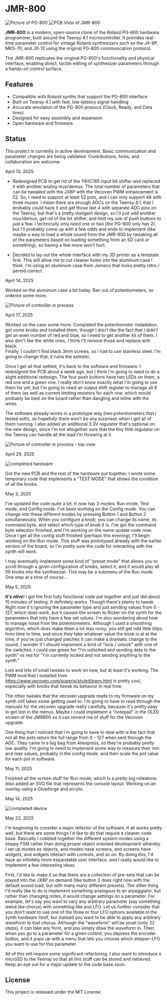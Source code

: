 # JMR-800

![Picture of PG-800](PG-800.png)
![PCB View of JMR-800](3d_image.png)

**JMR-800** is a modern, open-source clone of the Roland PG-800 hardware programmer, built around the Teensy 4.1 microcontroller. It provides real-time 
parameter control for vintage Roland synthesizers such as the JX-8P, MKS-70, and JX-10 using the original PG-800 communication protocol.

The JMR-800 replicates the original PG-800's functionality and physical interface, enabling direct, tactile editing of synthesizer parameters through a 
hands-on control surface.

## Features

- Compatible with Roland synths that support the PG-800 interface
- Built on Teensy 4.1 with fast, low-latency signal handling
- Accurate emulation of the PG-800 protocol (Clock, Ready, and Data lines)
- Designed for easy assembly and expansion
- Open hardware and firmware

## Status

This project is currently in active development. Basic communication and parameter changes are being validated. Contributions, forks, and collaboration are 
welcome.

April 10, 2025

- Redesigned PCB to get rid of the 74HC165 input bit shifter and replaced it with another analog mux/demux.  The total number of parameters that can be 
tweaked with the JX8P with the Vecoven PWM enhancement is 52.  So, I need to support at least 52 pots, and I can only support 48 with three muxes.  I mean
there are enough ADCs on the Teensy 4.1, that I probably could hack it and get those last 4 with separate ADC pins on the Teensy, but that's a pretty 
ineligant design, so I'll just add another mux/demux, get rid of the bit shifter, and limit my use of push buttons to just a few.  I technically only 
need one or two (the PG-800 only has 2), but I'll probably come up with a few odds and ends to implement (like maybe a way to load a whole sound from 
the JMR-800 by tweaking all of the parameters based on loading something from an SD card or something), so having a few more won't hurt.

- Decided to lay out the whole interface with my 3D printer as a template first.  This will allow me to cut cleaner holes into the aluminum case I think.
I'm using an aluminum case from Jameco that looks pretty retro / period correct.


April 14, 2025

Worked on the aluminum case a bit today.  Ran out of potentiometers, so ordered some more.

![Picture of controller in process](in_process_pic_1.png)


April 17, 2025

Worked on the case some more.  Completed the potentiometer installation, got some knobs and installed them, though I don't like the fact that I didn't get 
an even number of red and blue, so I need to get another kit of them.  I also don't like the white ones, I think I'll remove those and replace with black.  
Finally, I couldn't find black 3mm screws, so I had to use stainless steel.  I'm going to change that, it ruins the asthetic.

Once I get all that settled, it's back to the software and firmware.  I redesigned the PCB about a week ago, but I think I'm going to need to do a slight 
additional redesign.  The four push buttons have two LEDs on them, a red one and a green one.  I really don't know exactly what I'm going to use them 
for yet, but I'm going to need an output shift register to manage all 8 of them (as well as current limiting resistors for each one, which would probably 
be best on the board rather than dangling and inline with the wires.

The software already works in a prototype way (two potentiometers that I tested with), so hopefully there won't be any surprises when I get all of them 
running.  I also added an additional 3.3V regulator that's optional on the new design, since I'm not altogether sure that the tiny little regulator on the 
Teensy can handle all the load I'm throwing at it.

![Picture of controller in process - top view](in_process_pic_2.jpg)


April 29, 2025

![completed hardware](in_process_pic_3.jpg)

Got the new PCB and the rest of the hardware put together.  I wrote some temporary code that implements a "TEST MODE" that shows the condition of all 
the knobs.

May 3, 2025

I've updated the code quite a bit.  It now has 3 modes.  Run mode, Test mode, and Config mode.  I've been working on the Config mode.  You can change 
into these different modes by pressing Button 1 and Button 2 simultaneously.  When you configure a knob, you can change its name, its command byte, 
and select which type of knob it is.  I've got the command byte selection finished, and I'm working on the name update code now.  Once I get all the 
config stuff finished (perhaps this evening), I'll begin working on the Run mode.  This stuff was prototyped already with the earlier version of the 
board, so I'm pretty sure the code for interacting with the synth will work.

I may eventually implement some kind of "preset mode" that allows you to scroll through a given configuration of knobs, select it, and it would play 
all 56 knobs into the synthesizer.  This may be a submenu of the Run mode.  One step at a time of course...

May 5, 2025

***It's alive***!  I got the first fully functional code put together and just did about 15 minutes of testing.  It definitely works.  Though there's 
plenty to tweak.  Right now it's ignoring the parameter type and just sending values from 0 - 127, which does work, but it causes the screen to flicker 
on the synth for the parameters that only have a few set values.  I'm also wondering about how to manage noise from the potentiometers.  Although I 
used a smoothing algorithm, which does make them a lot less noisy, you still get odd little blips from time to time, and since they take whatever 
value the knob is at at the time, if you've just changed patches it can make a dramatic change to the sound.  I wonder if I should implement a 
kind of "lock / unlock" with one of the switches.  I could use green for "I'm unlocked and sending data to the synth" vs red for "I'm currently 
locked and not sending anything to the synth."

Lots and lots of small tweaks to work on now, but at least it's working.  The PWM mod that I installed from https://www.vecoven.com/superjx/styled/pwm.html
is pretty cool, especially with knobs that tweak its behavior in real time.

The other tweaks that the vecoven upgrade made to my firmware on my synth still takes some getting used to.  I'm going to have to read through the 
manuals for the vecoven upgrade really carefully, because it's pretty easy to get lost in the menus.  Maybe I could implement a "notepad" in the 
OLED screen of the JMR800 so it can remind me of stuff for the Vecoven upgrade.

One thing that I noticed that I'm going to have to deal with is the fact that not all the pots return the full range from 0 - 127 when sent through the 
ADC.  They came in a big bag from Aliexpress, so they're probably pretty low quality.  I'm going to need to implement some way to measure their min and 
max values, probably in the config mode, and then scale the pot value for each pot in software.


May 11, 2025

Finished all the screen stuff for Run mode, which is a pretty big milestone.  Also added an SVG file that represents the console layout. Working on an 
overlay using a Glowforge and acrylic.


May 14, 2025

![completed device](completed_pic.jpg)


May 22, 2025

I'm beginning to consider a major refactor of the software.  It all works pretty well, but there are some things I'd like to do that require a cleaner code 
base.  Basically I cobbled together the different system modes using a sloppy FSM rather than doing proper object oriented development whereby I set up 
modes as objects, and modes have screens, and screens have widgets, and widgets interact with controls, and so on.  By doing this, I'd have an infinitely 
more expandable user interface, and I really would like to implement a few interesting ideas.

First, I'd like to make it so that there are a collection of pre-sets that can be played into the JX8P on demand (like button 2 does right now with the 
default sound load, but with many many different presets).  The other thing I'd really like to do is implement something analogous to an arpeggiator, but 
rather than changing notes, it would change settings on a parameter.  For example, let's say you want to vary any arbitrary parameter (say something weird 
like chorus) with something like and LFO.  Let us further consider that you don't want to use one of the three or four LFO options available in the synth 
hardware itself, bur instead you want to be able to apply any arbitrary waveform to that chorus.  Although the "waveform" will be small (only 32 steps), it 
can take any form, and you simply draw the waveform in.  Then, when you go to a parameter for a given control, you depress the encoder button, and it pops 
up with a menu that lets you choose which stepper-LFO you want to use for this parameter.

All of this will require some significant refactoring.  I also want to introduce a microSD to the Teensy so that all this stuff can be stored and retrieved.  
Keep an eye out for a major update to the code base soon.

## License

This project is released under the MIT License.

